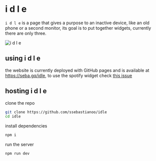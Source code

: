 # i d l e
`i d l e` is a page that gives a purpose to an inactive device, like an old phone or a second monitor, its goal is to put together widgets, currently there are only three.

![i d l e](https://cdn.discordapp.com/attachments/636316942445051914/968196423378169896/unknown.png)
## using i d l e
the website is currently deployed with GitHub pages and is available at https://seba.gq/idle, to use the spotify widget check [this issue](https://github.com/ssebastianoo/idle/issues/1)
## hosting i d l e
clone the repo
```bash
git clone https://github.com/ssebastianoo/idle
cd idle
```
install dependencies
```bash
npm i
```
run the server
```bash
npm run dev
```